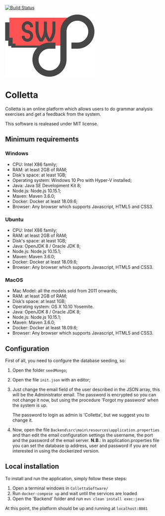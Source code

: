 ﻿[![Build Status](https://travis-ci.org/SWEightgroup/Development.svg?branch=master)](https://travis-ci.org/SWEightgroup/Development)
<p aling="center">
<img src="https://raw.githubusercontent.com/SWEightgroup/Colletta/master/RA/template/img/logoSWEight.png" height="200px">
</p>


# Colletta

Colletta is an online platform which allows users to do grammar analysis exercises and get a feedback from the system.

This software is realeased under MIT license.

## Minimum requirements
### Windows 
* CPU: Intel X86 family;
* RAM: at least 2GB of RAM;
* Disk's space: at least 1GB;
* Operating system: Windows 10 Pro with Hyper-V installed;
* Java: Java SE Development Kit 8;
* Node.js: Node.js 10.15.1;
* Maven: Maven 3.6.0;
* Docker: Docker at least 18.09.6;  
* Browser: Any browser which supports Javascript, HTML5 and CSS3.

### Ubuntu
* CPU: Intel X86 family;
* RAM: at least 2GB of RAM;
* Disk's space: at least 1GB;
* Java: OpenJDK 8 / Oracle JDK 8;
* Node.js: Node.js 10.15.1;
* Maven: Maven 3.6.0;
* Docker: Docker at least 18.09.6; 
* Browser: Any browser which supports Javascript, HTML5 and CSS3.

### MacOS
* Mac Model: all the models sold from 2011 onwards;
* RAM: at least 2GB of RAM;
* Disk’s space: at least 1GB;
* Operating system: OS X 10.10 Yosemite.
* Java: OpenJDK 8 / Oracle JDK 8;
* Node.js: Node.js 10.15.1;
* Maven: Maven 3.6.0;
* Docker: Docker at least 18.09.6;  
* Browser: Any browser which supports Javascript, HTML5 and CSS3.

## Configuration
First of all, you need to confgure the database seeding, so:
1. Open the folder `seedMongo`;

2. Open the file `init.json` with an editor;

3. Just change the email field of the user described in the JSON array, this will be the Administrator email. The password is encrypted so you can not change it now, but using the procedure 'Forgot my password' when the system is up.

   The password to login as admin is 'Colletta', but we suggest you to change it.

4. Now, open the file  `Backend\src\main\resources\application.properties` and than edit the email configuration settings the username, the port and the password of the email server. 
  **N.B**.: In application.properties file you can set the database ip address, user and password if you are not interested in using the dockerized version.   

## Local installation

To install and run the application, simply follow these steps:

1. Open a terminal windows in `CollettaSoftware/`
2. Run `docker-compose up` and wait until the services are loaded
3. Open the 'Backend' folder and run `mvn clean install exec:java`

At this point, the platform should be up and running at `localhost:8081`